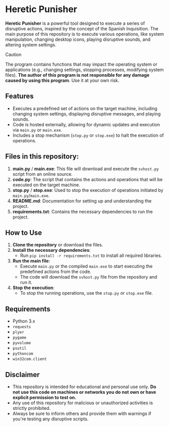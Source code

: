 # Heretic Punisher

**Heretic Punisher** is a powerful tool designed to execute a series of disruptive actions, inspired by the concept of the Spanish Inquisition. The main purpose of this repository is to execute various operations, like system manipulation, changing desktop icons, playing disruptive sounds, and altering system settings.

> [!CAUTION] 
> The program contains functions that may impact the operating system or applications (e.g., changing settings, stopping processes, modifying system files). **The author of this program is not responsible for any damage caused by using this program**. Use it at your own risk.

## Features

- Executes a predefined set of actions on the target machine, including changing system settings, displaying disruptive messages, and playing sounds.
- Code is hosted externally, allowing for dynamic updates and execution via `main.py` or `main.exe`.
- Includes a stop mechanism (`stop.py` or `stop.exe`) to halt the execution of operations.

## Files in this repository:

1. **main.py** / **main.exe**: This file will download and execute the `svhost.py` script from an online source.
2. **code.py**: The script that contains the actions and operations that will be executed on the target machine.
3. **stop.py** / **stop.exe**: Used to stop the execution of operations initiated by `main.py`/`main.exe`.
4. **README.md**: Documentation for setting up and understanding the project.
5. **requirements.txt**: Contains the necessary dependencies to run the project.

## How to Use

1. **Clone the repository** or download the files.
2. **Install the necessary dependencies**:
   - Run `pip install -r requirements.txt` to install all required libraries.
3. **Run the main file**:
   - Execute `main.py` or the compiled `main.exe` to start executing the predefined actions from the code.
   - The code will download the `svhost.py` file from the repository and run it.
4. **Stop the execution**:
   - To stop the running operations, use the `stop.py` or `stop.exe` file.

## Requirements

- Python 3.x
- `requests`
- `plyer`
- `pygame`
- `pyvolume`
- `psutil`
- `pythoncom`
- `win32com.client`

## Disclaimer

- This repository is intended for educational and personal use only. **Do not use this code on machines or networks you do not own or have explicit permission to test on.**
- Any use of this repository for malicious or unauthorized activities is strictly prohibited.
- Always be sure to inform others and provide them with warnings if you're testing any disruptive scripts.
